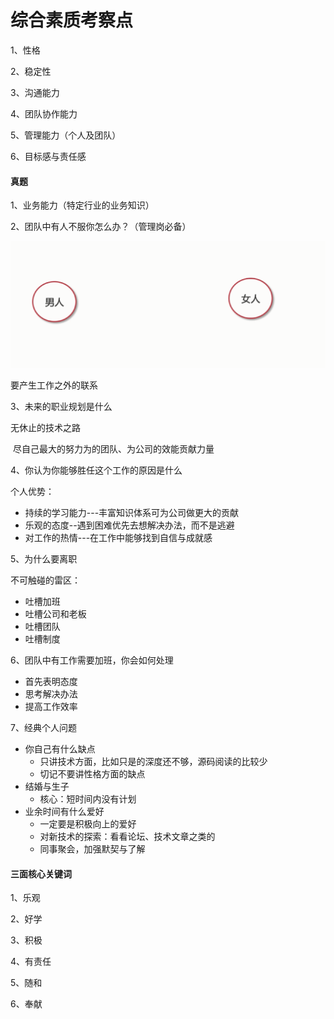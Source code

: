 # 综合素质考察点

1、性格

2、稳定性

3、沟通能力

4、团队协作能力

5、管理能力（个人及团队）

6、目标感与责任感



#### 真题 

1、业务能力（特定行业的业务知识）

2、团队中有人不服你怎么办？（管理岗必备）

![解决人际关系](./解决人际关系.png)

要产生工作之外的联系

3、未来的职业规划是什么

无休止的技术之路 

​	尽自己最大的努力为的团队、为公司的效能贡献力量

4、你认为你能够胜任这个工作的原因是什么

个人优势：

+ 持续的学习能力---丰富知识体系可为公司做更大的贡献
+ 乐观的态度--遇到困难优先去想解决办法，而不是逃避
+ 对工作的热情---在工作中能够找到自信与成就感

5、为什么要离职

不可触碰的雷区：

+ 吐槽加班
+ 吐槽公司和老板
+ 吐槽团队
+ 吐槽制度

6、团队中有工作需要加班，你会如何处理

+ 首先表明态度
+ 思考解决办法
+ 提高工作效率



7、经典个人问题

+ 你自己有什么缺点
  + 只讲技术方面，比如只是的深度还不够，源码阅读的比较少
  + 切记不要讲性格方面的缺点
+ 结婚与生子
  + 核心：短时间内没有计划
+ 业余时间有什么爱好
  + 一定要是积极向上的爱好
  + 对新技术的探索：看看论坛、技术文章之类的
  + 同事聚会，加强默契与了解

#### 三面核心关键词

1、乐观

2、好学

3、积极

4、有责任

5、随和

6、奉献